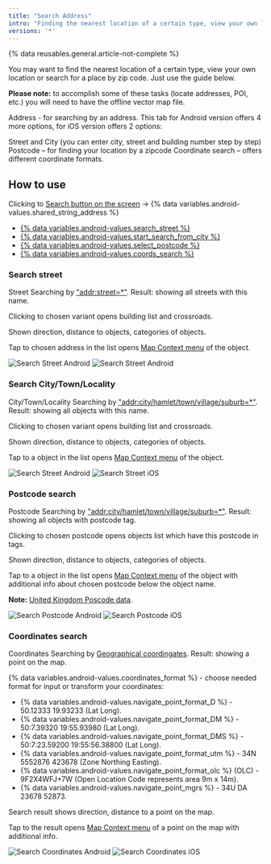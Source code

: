 ```yaml
---
title: "Search Address"
intro: "Finding the nearest location of a certain type, view your own location or search for a place by zip code"
versions: '*'
---
```

{% data reusables.general.article-not-complete %}


You may want to find the nearest location of a certain type, view your own location or search for a place by zip code. Just use the guide below.

**Please note:** to accomplish some of these tasks (locate addresses, POI, etc.) you will need to have the offline vector map file.

Address - for searching by an address. This tab for Android version offers 4 more options, for iOS version offers 2 options:

Street and City (you can enter city, street and building number step by step)
Postcode – for finding your location by a zipcode
Coordinate search – offers different coordinate formats.

## How to use

Clicking to [Search button on the screen](/osmand/widgets/map-buttons#search) -> {% data variables.android-values.shared_string_address %}

- [{% data variables.android-values.search_street %}](/osmand/search/search-address#search-street)
- [{% data variables.android-values.start_search_from_city %}](/osmand/search/search-address#search-citytownlocality)
- [{% data variables.android-values.select_postcode %}](/osmand/search/search-address#postcode-search)
- [{% data variables.android-values.coords_search %}](/osmand/search/search-address#coordinates-search)

### Search street

Street Searching by ["addr:street=*"](https://wiki.openstreetmap.org/w/index.php?title=Key:addr). Result: showing all streets with this name.

Clicking to chosen variant opens building list and crossroads.

Shown direction, distance to objects, categories of objects.

Tap to chosen address in the list opens [Map Context menu](/osmand/map/map-context-menu#select-an-object-short-tap) of the object.

![Search Street Android](/assets/images/search/street_search.png) ![Search Street Android](/assets/images/search/street_search_1.png)


### Search City/Town/Locality

City/Town/Locality Searching by ["addr:city/hamlet/town/village/suburb=*"](https://wiki.openstreetmap.org/w/index.php?title=Key:addr). Result: showing all objects with this name.

Clicking to chosen variant opens building list and crossroads.

Shown direction, distance to objects, categories of objects.

Tap to a object in the list opens [Map Context menu](/osmand/map/map-context-menu#select-an-object-short-tap) of the object.

![Search Street Android](/assets/images/search/town_search_android.png) ![Search Street iOS](/assets/images/search/town_search_ios.png)


### Postcode search

Postcode Searching by ["addr:city/hamlet/town/village/suburb=*"](https://wiki.openstreetmap.org/w/index.php?title=Key:addr). Result: showing all objects with postcode tag.

Clicking to chosen postcode opens objects list which have this postcode in tags.

Shown direction, distance to objects, categories of objects.

Tap to a object in the list opens [Map Context menu](/osmand/map/map-context-menu#select-an-object-short-tap) of the object with additional info about chosen postcode below the object name.

**Note:** [United Kingdom Poscode data](https://github.com/hvdwolf/OsmAnd-UKpostcodes/releases).

![Search Postcode Android](/assets/images/search/postcode_android.png) ![Search Postcode iOS](/assets/images/search/postcode_ios.png)


### Coordinates search

Coordinates Searching by [Geographical coordingates](https://en.wikipedia.org/wiki/Geographic_coordinate_system). Result: showing a point on the map.

{% data variables.android-values.coordinates_format %} - choose needed format for input or transform your coordinates:
- {% data variables.android-values.navigate_point_format_D %} - 50.12333  19.93233 (Lat Long).
- {% data variables.android-values.navigate_point_format_DM %} - 50:7.39320  19:55.93980 (Lat Long).
- {% data variables.android-values.navigate_point_format_DMS %} - 50:7:23.59200  19:55:56.38800 (Lat Long).
- {% data variables.android-values.navigate_point_format_utm %} - 34N 5552876  423678 (Zone Northing Easting).
- {% data variables.android-values.navigate_point_format_olc %} (OLC) - 9F2X4WFJ+7W (Open Location Code represents area 9m x 14m).
- {% data variables.android-values.navigate_point_mgrs %} - 34U DA 23678 52873.

Search result shows direction, distance to a point on the map.

Tap to the result opens [Map Context menu](/osmand/map/map-context-menu#select-any-point-long-tap) of a point on the map with additional info.

![Search Coordinates Android](/assets/images/search/coordinates_search_android.png) ![Search Coordinates iOS](/assets/images/search/coordinates_search_ios.png)